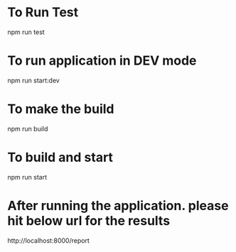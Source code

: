 # To Run Test
npm run test

# To run application in DEV mode
npm run start:dev

# To make the build
npm run build

# To build and start
npm run start 


# After running the application. please hit below url for the results
http://localhost:8000/report




